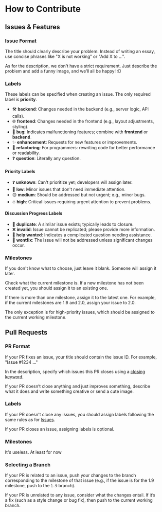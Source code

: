 # How to Contribute

## Issues & Features

### Issue Format
The title should clearly describe your problem. Instead of writing an essay, use concise phrases like "X is not working" or "Add X to ...".

As for the description, we don't have a strict requirement. Just describe the problem and add a funny image, and we’ll all be happy! :D

### Labels

These labels can be specified when creating an issue. The only required label is **priority**.

- 🛠️ **backend**: Changes needed in the backend (e.g., server logic, API calls).
- 🌐 **frontend**: Changes needed in the frontend (e.g., layout adjustments, styling).
- 🐞 **bug**: Indicates malfunctioning features; combine with **frontend** or **backend**.
- ✨ **enhancement**: Requests for new features or improvements.
- 🔄 **refactoring**: For programmers: rewriting code for better performance or readability.
- ❓ **question**: Literally any question.
  
#### Priority Labels

- ❓ **unknown**: Can't prioritize yet; developers will assign later.
- 🔴 **low**: Minor issues that don't need immediate attention.
- 🟡 **medium**: Should be addressed but not urgent; e.g., minor bugs.
- 🔥 **high**: Critical issues requiring urgent attention to prevent problems.

#### Discussion Progress Labels

- 🔄 **duplicate**: A similar issue exists; typically leads to closure.
- ❌ **invalid**: Issue cannot be replicated; please provide more information.
- 🙏 **help wanted**: Indicates a complicated question needing assistance.
- 🚫 **wontfix**: The issue will not be addressed unless significant changes occur.


### Milestones
If you don't know what to choose, just leave it blank. Someone will assign it later.

Check what the current milestone is. If a new milestone has not been created yet, you should assign it to an existing one.

If there is more than one milestone, assign it to the latest one. For example, if the current milestones are 1.9 and 2.0, assign your issue to 2.0.

The only exception is for high-priority issues, which should be assigned to the current working milestone.

## Pull Requests

### PR Format
If your PR fixes an issue, your title should contain the issue ID. For example, "Issue #1234 ..."

In the description, specify which issues this PR closes using a [closing keyword](https://docs.github.com/en/issues/tracking-your-work-with-issues/using-issues/linking-a-pull-request-to-an-issue#linking-a-pull-request-to-an-issue-using-a-keyword).

If your PR doesn’t close anything and just improves something, describe what it does and write something creative or send a cute image.

### Labels
If your PR doesn't close any issues, you should assign labels following the same rules as for [Issues](#labels).

If your PR closes an issue, assigning labels is optional.

### Milestones
It's useless. At least for now

### Selecting a Branch

If your PR is related to an issue, push your changes to the branch corresponding to the milestone of that issue (e.g., if the issue is for the 1.9 milestone, push to the `1.9` branch).

If your PR is unrelated to any issue, consider what the changes entail. If it’s a fix (such as a style change or bug fix), then push to the current working branch.

